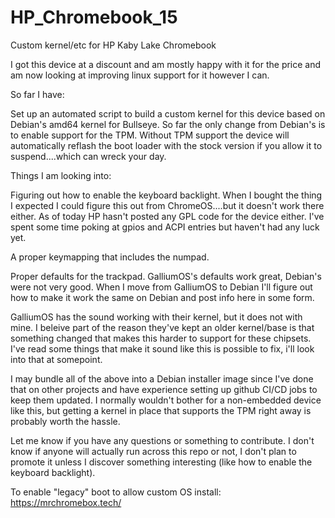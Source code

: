 # HP_Chromebook_15
Custom kernel/etc for HP Kaby Lake Chromebook

I got this device at a discount and am mostly happy with it for the price and am now looking at improving linux support for it however I can. 

So far I have:

Set up an automated script to build a custom kernel for this device based on Debian's amd64 kernel for Bullseye. So far the only change from Debian's is to enable support for the TPM. Without TPM support the device will automatically reflash the boot loader with the stock version if you allow it to suspend....which can wreck your day. 


Things I am looking into:

Figuring out how to enable the keyboard backlight. When I bought the thing I expected I could figure this out from ChromeOS....but it doesn't work there either. As of today HP hasn't posted any GPL code for the device either. I've spent some time poking at gpios and ACPI entries but haven't had any luck yet.

A proper keymapping that includes the numpad.

Proper defaults for the trackpad. GalliumOS's defaults work great, Debian's were not very good. When I move from GalliumOS to Debian I'll figure out how to make it work the same on Debian and post info here in some form.

GalliumOS has the sound working with their kernel, but it does not with mine. I beleive part of the reason they've kept an older kernel/base is that something changed that makes this harder to support for these chipsets. I've read some things that make it sound like this is possible to fix, i'll look into that at somepoint.

I may bundle all of the above into a Debian installer image since I've done that on other projects and have experience setting up github CI/CD jobs to keep them updated. I normally wouldn't bother for a non-embedded device like this, but getting a kernel in place that supports the TPM right away is probably worth the hassle. 

Let me know if you have any questions or something to contribute. I don't know if anyone will actually run across this repo or not, I don't plan to promote it unless I discover something interesting (like how to enable the keyboard backlight).



To enable "legacy" boot to allow custom OS install:
https://mrchromebox.tech/


